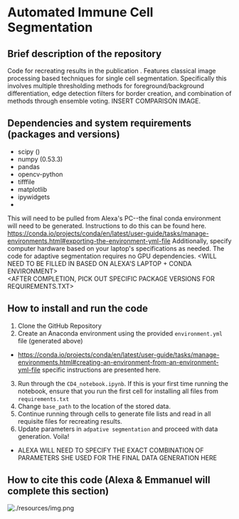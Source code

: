 # Automated Immune Cell Segmentation

## Brief description of the repository

Code for recreating results in the publication <INSERT FINAL PAPER NAME>. Features classical image processing based techniques for single cell segmentation. Specifically this involves multiple thresholding methods for foreground/background differentiation, edge detection filters for border creation, and combination of methods through ensemble voting.  INSERT COMPARISON IMAGE. 

## Dependencies and system requirements (packages and versions)


* scipy ()
 * numpy (0.53.3)
 * pandas
 * opencv-python
 * tifffile
 * matplotlib
 * ipywidgets
*  
This will need to be pulled from Alexa's PC--the final conda environment will need to be generated. Instructions to do this can be found here. https://conda.io/projects/conda/en/latest/user-guide/tasks/manage-environments.html#exporting-the-environment-yml-file 
Additionally, specify computer hardware based on your laptop's specifications as needed. The code for adaptive segmentation requires no GPU dependencies. <WILL NEED TO BE FILLED IN BASED ON ALEXA'S LAPTOP + CONDA ENVIRONMENT>  
<AFTER COMPLETION, PICK OUT SPECIFIC PACKAGE VERSIONS FOR REQUIREMENTS.TXT>  

## How to install and run the code

1. Clone the GitHub Repository
2. Create an Anaconda environment using the provided `environment.yml` file (generated above)
  - https://conda.io/projects/conda/en/latest/user-guide/tasks/manage-environments.html#creating-an-environment-from-an-environment-yml-file specific instructions are presented here. 
3. Run through the `CD4_notebook.ipynb`. If this is your first time running the notebook, ensure that you run the first cell for installing all files from `requirements.txt`
4. Change `base_path` to the location of the stored data. 
5. Continue running through cells to generate file lists and read in all requisite files for recreating results. 
6. Update parameters in `adpative segmentation` and proceed with data generation. Voila!  
  - ALEXA WILL NEED TO SPECIFY THE EXACT COMBINATION OF PARAMETERS SHE USED FOR THE FINAL DATA GENERATION HERE

## How to cite this code (Alexa & Emmanuel will complete this section)

![./resources/img.png](./resources/img.png)
